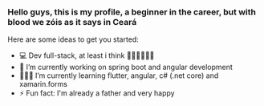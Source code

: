 ### Hello guys, this is my profile, a beginner in the career, but with blood we zóis as it says in Ceará

Here are some ideas to get you started:

- 💻 Dev full-stack, at least i think 🤦🏽‍♂️💁🏽‍♂️
- 🔭 I’m currently working on spring boot and angular development
- 👨🏾‍💻 I’m currently learning flutter, angular, c# (.net core) and xamarin.forms
- ⚡ Fun fact: I'm already a father and very happy
